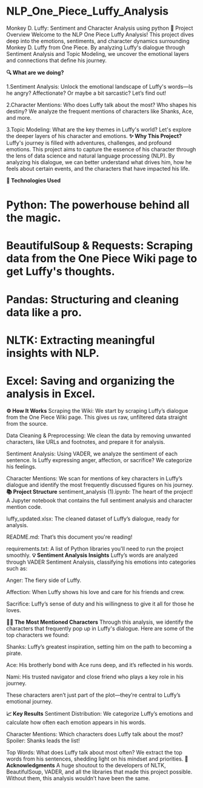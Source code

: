 # NLP_One_Piece_Luffy_Analysis
Monkey D. Luffy: Sentiment and Character Analysis using python
🚀 Project Overview
Welcome to the NLP One Piece Luffy Analysis! This project dives deep into the emotions, sentiments, and character dynamics surrounding Monkey D. Luffy from One Piece. By analyzing Luffy's dialogue through Sentiment Analysis and Topic Modeling, we uncover the emotional layers and connections that define his journey.

**🔍 What are we doing?**

1.Sentiment Analysis: Unlock the emotional landscape of Luffy's words—Is he angry? Affectionate? Or maybe a bit sarcastic? Let’s find out!

2.Character Mentions: Who does Luffy talk about the most? Who shapes his destiny? We analyze the frequent mentions of characters like Shanks, Ace, and more.

3.Topic Modeling: What are the key themes in Luffy's world? Let's explore the deeper layers of his character and emotions.
**✨ Why This Project?**
Luffy's journey is filled with adventures, challenges, and profound emotions. This project aims to capture the essence of his character through the lens of data science and natural language processing (NLP). By analyzing his dialogue, we can better understand what drives him, how he feels about certain events, and the characters that have impacted his life.

**🧠 Technologies Used**
# Python: The powerhouse behind all the magic.

# BeautifulSoup & Requests: Scraping data from the One Piece Wiki page to get Luffy's thoughts.

# Pandas: Structuring and cleaning data like a pro.

# NLTK: Extracting meaningful insights with NLP.

# Excel: Saving and organizing the analysis in Excel.
**⚙️ How It Works**
Scraping the Wiki: We start by scraping Luffy’s dialogue from the One Piece Wiki page. This gives us raw, unfiltered data straight from the source.

Data Cleaning & Preprocessing: We clean the data by removing unwanted characters, like URLs and footnotes, and prepare it for analysis.

Sentiment Analysis: Using VADER, we analyze the sentiment of each sentence. Is Luffy expressing anger, affection, or sacrifice? We categorize his feelings.

Character Mentions: We scan for mentions of key characters in Luffy’s dialogue and identify the most frequently discussed figures on his journey.
**📚 Project Structure**
sentiment_analysis (1).ipynb: The heart of the project! A Jupyter notebook that contains the full sentiment analysis and character mention code.

luffy_updated.xlsx: The cleaned dataset of Luffy’s dialogue, ready for analysis.

README.md: That’s this document you're reading!

requirements.txt: A list of Python libraries you'll need to run the project smoothly.
**💡 Sentiment Analysis Insights**
Luffy’s words are analyzed through VADER Sentiment Analysis, classifying his emotions into categories such as:

Anger: The fiery side of Luffy.

Affection: When Luffy shows his love and care for his friends and crew.

Sacrifice: Luffy’s sense of duty and his willingness to give it all for those he loves.

**🦸‍♂️ The Most Mentioned Characters**
Through this analysis, we identify the characters that frequently pop up in Luffy's dialogue. Here are some of the top characters we found:

Shanks: Luffy’s greatest inspiration, setting him on the path to becoming a pirate.

Ace: His brotherly bond with Ace runs deep, and it’s reflected in his words.

Nami: His trusted navigator and close friend who plays a key role in his journey.

These characters aren’t just part of the plot—they’re central to Luffy’s emotional journey.

**📈 Key Results**
Sentiment Distribution: We categorize Luffy’s emotions and calculate how often each emotion appears in his words.

Character Mentions: Which characters does Luffy talk about the most? Spoiler: Shanks leads the list!

Top Words: What does Luffy talk about most often? We extract the top words from his sentences, shedding light on his mindset and priorities.
**🎉 Acknowledgments**
A huge shoutout to the developers of NLTK, BeautifulSoup, VADER, and all the libraries that made this project possible. Without them, this analysis wouldn’t have been the same.



